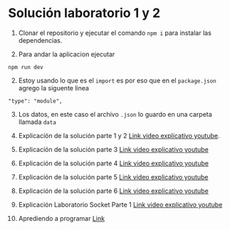# Solución laboratorio 1 y 2

1. Clonar el repositorio y ejecutar el comando ```npm i``` para instalar las dependencias.

2. Para andar la aplicacion ejecutar
```
npm run dev
```

2. Estoy usando lo que es el ```import``` es por eso que en el ```package.json``` agrego la siguente linea
```
"type": "module",
```

3. Los datos, en este caso el archivo ```.json``` lo guardo en una carpeta llamada ```data```

4. Explicación de la solución parte 1 y 2 [Link video explicativo youtube](https://www.youtube.com/watch?v=GR4a30ITzwQ).

5. Explicación de la solución parte 3 [Link video explicativo youtube](https://www.youtube.com/watch?v=CDKUf_EALGY)
6. Explicación de la solución parte 4 [Link video explicativo youtube](https://www.youtube.com/watch?v=MM45jm_Epew)
7. Explicación de la solución parte 5 [Link video explicativo youtube](https://www.youtube.com/watch?v=HXPA-6P7XXM)
8. Explicación de la solución parte 6 [Link video explicativo youtube](https://www.youtube.com/watch?v=Kno2UNx_h_8)
9. Explicación Laboratorio Socket Parte 1 [Link video explicativo youtube](https://www.youtube.com/watch?v=hKFaKuydXgU)

100. Aprediendo a programar [Link](https://www.instagram.com/reel/CtcbODopBpM/?igshid=MDQ0YTdkOWViMw%3D%3D)